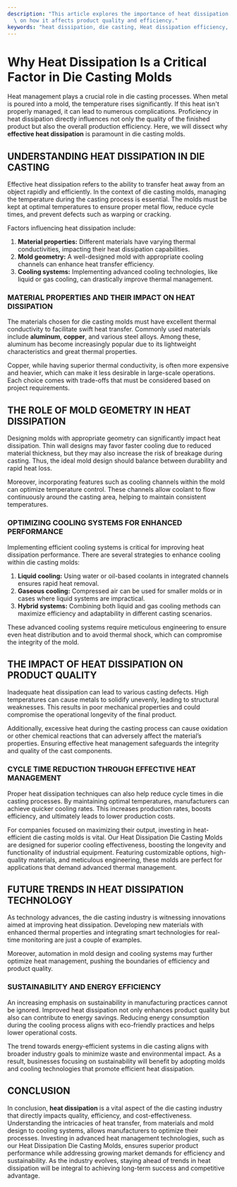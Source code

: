 ```yaml
---
description: "This article explores the importance of heat dissipation in die casting molds, focusing\
  \ on how it affects product quality and efficiency."
keywords: "heat dissipation, die casting, Heat dissipation efficiency, Die casting process"
---
```

# Why Heat Dissipation Is a Critical Factor in Die Casting Molds

Heat management plays a crucial role in die casting processes. When metal is poured into a mold, the temperature rises significantly. If this heat isn't properly managed, it can lead to numerous complications. Proficiency in heat dissipation directly influences not only the quality of the finished product but also the overall production efficiency. Here, we will dissect why **effective heat dissipation** is paramount in die casting molds.

## UNDERSTANDING HEAT DISSIPATION IN DIE CASTING

Effective heat dissipation refers to the ability to transfer heat away from an object rapidly and efficiently. In the context of die casting molds, managing the temperature during the casting process is essential. The molds must be kept at optimal temperatures to ensure proper metal flow, reduce cycle times, and prevent defects such as warping or cracking.

Factors influencing heat dissipation include:

1. **Material properties:** Different materials have varying thermal conductivities, impacting their heat dissipation capabilities.
2. **Mold geometry:** A well-designed mold with appropriate cooling channels can enhance heat transfer efficiency.
3. **Cooling systems:** Implementing advanced cooling technologies, like liquid or gas cooling, can drastically improve thermal management.

### MATERIAL PROPERTIES AND THEIR IMPACT ON HEAT DISSIPATION

The materials chosen for die casting molds must have excellent thermal conductivity to facilitate swift heat transfer. Commonly used materials include **aluminum**, **copper**, and various steel alloys. Among these, aluminum has become increasingly popular due to its lightweight characteristics and great thermal properties.

Copper, while having superior thermal conductivity, is often more expensive and heavier, which can make it less desirable in large-scale operations. Each choice comes with trade-offs that must be considered based on project requirements.

## THE ROLE OF MOLD GEOMETRY IN HEAT DISSIPATION

Designing molds with appropriate geometry can significantly impact heat dissipation. Thin wall designs may favor faster cooling due to reduced material thickness, but they may also increase the risk of breakage during casting. Thus, the ideal mold design should balance between durability and rapid heat loss.

Moreover, incorporating features such as cooling channels within the mold can optimize temperature control. These channels allow coolant to flow continuously around the casting area, helping to maintain consistent temperatures.

### OPTIMIZING COOLING SYSTEMS FOR ENHANCED PERFORMANCE

Implementing efficient cooling systems is critical for improving heat dissipation performance. There are several strategies to enhance cooling within die casting molds:

1. **Liquid cooling:** Using water or oil-based coolants in integrated channels ensures rapid heat removal. 
2. **Gaseous cooling:** Compressed air can be used for smaller molds or in cases where liquid systems are impractical.
3. **Hybrid systems:** Combining both liquid and gas cooling methods can maximize efficiency and adaptability in different casting scenarios.

These advanced cooling systems require meticulous engineering to ensure even heat distribution and to avoid thermal shock, which can compromise the integrity of the mold.

## THE IMPACT OF HEAT DISSIPATION ON PRODUCT QUALITY

Inadequate heat dissipation can lead to various casting defects. High temperatures can cause metals to solidify unevenly, leading to structural weaknesses. This results in poor mechanical properties and could compromise the operational longevity of the final product.

Additionally, excessive heat during the casting process can cause oxidation or other chemical reactions that can adversely affect the material’s properties. Ensuring effective heat management safeguards the integrity and quality of the cast components.

### CYCLE TIME REDUCTION THROUGH EFFECTIVE HEAT MANAGEMENT

Proper heat dissipation techniques can also help reduce cycle times in die casting processes. By maintaining optimal temperatures, manufacturers can achieve quicker cooling rates. This increases production rates, boosts efficiency, and ultimately leads to lower production costs.

For companies focused on maximizing their output, investing in heat-efficient die casting molds is vital. Our Heat Dissipation Die Casting Molds are designed for superior cooling effectiveness, boosting the longevity and functionality of industrial equipment. Featuring customizable options, high-quality materials, and meticulous engineering, these molds are perfect for applications that demand advanced thermal management.

## FUTURE TRENDS IN HEAT DISSIPATION TECHNOLOGY

As technology advances, the die casting industry is witnessing innovations aimed at improving heat dissipation. Developing new materials with enhanced thermal properties and integrating smart technologies for real-time monitoring are just a couple of examples. 

Moreover, automation in mold design and cooling systems may further optimize heat management, pushing the boundaries of efficiency and product quality.

### SUSTAINABILITY AND ENERGY EFFICIENCY

An increasing emphasis on sustainability in manufacturing practices cannot be ignored. Improved heat dissipation not only enhances product quality but also can contribute to energy savings. Reducing energy consumption during the cooling process aligns with eco-friendly practices and helps lower operational costs.

The trend towards energy-efficient systems in die casting aligns with broader industry goals to minimize waste and environmental impact. As a result, businesses focusing on sustainability will benefit by adopting molds and cooling technologies that promote efficient heat dissipation.

## CONCLUSION

In conclusion, **heat dissipation** is a vital aspect of the die casting industry that directly impacts quality, efficiency, and cost-effectiveness. Understanding the intricacies of heat transfer, from materials and mold design to cooling systems, allows manufacturers to optimize their processes. Investing in advanced heat management technologies, such as our Heat Dissipation Die Casting Molds, ensures superior product performance while addressing growing market demands for efficiency and sustainability. As the industry evolves, staying ahead of trends in heat dissipation will be integral to achieving long-term success and competitive advantage.
